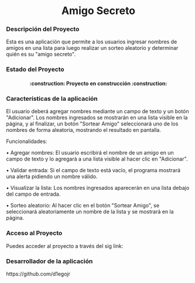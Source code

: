<h1 align="center"> Amigo Secreto </h1>

<h3>Descripción del Proyecto</h3>
<p>Esta es una aplicación que permite a los usuarios ingresar nombres de amigos en una lista para luego realizar un sorteo aleatorio y determinar quién es su "amigo secreto".</p>

<h3>Estado del Proyecto</h3>
<h4 align="center">
:construction: Proyecto en construcción :construction:
</h4>

<h3>Características de la aplicación </h3>
El usuario deberá agregar nombres mediante un campo de texto y un botón "Adicionar". Los nombres ingresados se mostrarán en una lista visible en la página, y al finalizar, un botón "Sortear Amigo" seleccionará uno de los nombres de forma aleatoria, mostrando el resultado en pantalla.

Funcionalidades:

•	Agregar nombres: El usuario escribirá el nombre de un amigo en un campo de texto y lo agregará a una lista visible al hacer clic en "Adicionar".

•	Validar entrada: Si el campo de texto está vacío, el programa mostrará una alerta pidiendo un nombre válido.

•	Visualizar la lista: Los nombres ingresados aparecerán en una lista debajo del campo de entrada.

•	Sorteo aleatorio: Al hacer clic en el botón "Sortear Amigo", se seleccionará aleatoriamente un nombre de la lista y se mostrará en la página.

<h3>Acceso al Proyecto</h3>
Puedes acceder al proyecto a través del sig link:

<h3>Desarrollador de la aplicación</h3>
https://github.com/d1egojr
